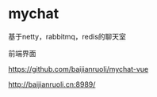 # mychat
基于netty，rabbitmq，redis的聊天室


前端界面

https://github.com/baijianruoli/mychat-vue

http://baijianruoli.cn:8989/

